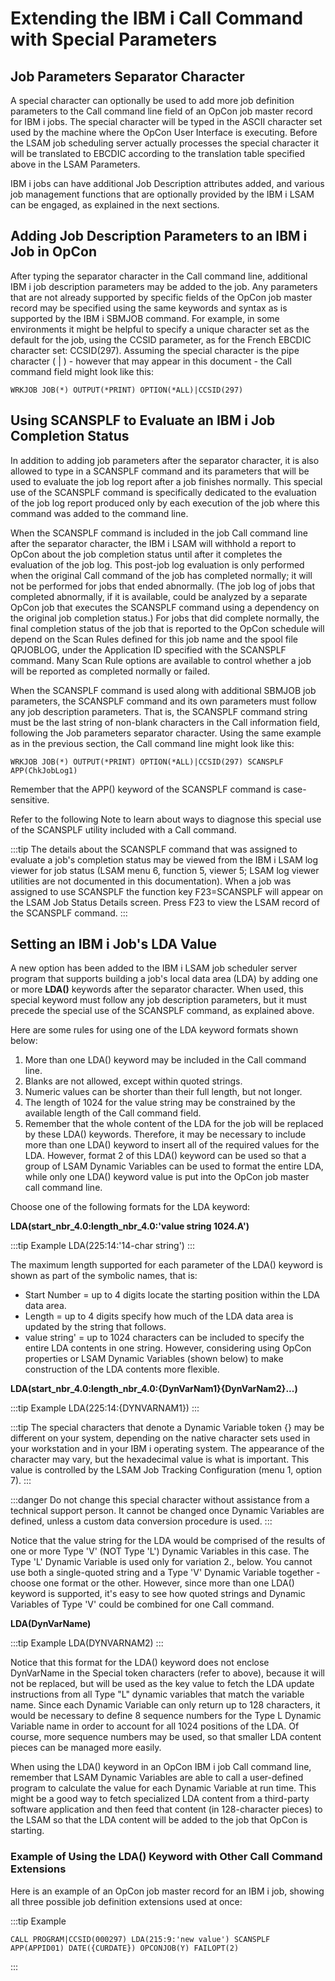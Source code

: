# Extending the IBM i Call Command with Special Parameters

## Job Parameters Separator Character

A special character can optionally be used to add more job definition parameters to the Call command line field of an OpCon job master record for IBM i jobs. The special character will be typed in the ASCII character set used by the machine where the OpCon User Interface is executing. Before the LSAM job scheduling server actually processes the special character it will be translated to EBCDIC according to the translation table specified above in the LSAM Parameters.

IBM i jobs can have additional Job Description attributes added, and various job management functions that are optionally provided by the IBM i LSAM can be engaged, as explained in the next sections.

## Adding Job Description Parameters to an IBM i Job in OpCon

After typing the separator character in the Call command line, additional IBM i job description parameters may be added to the job. Any parameters that are not already supported by specific fields of the OpCon job master record may be specified using the same keywords and syntax as is supported by the IBM i SBMJOB command. For example, in some environments it might be helpful to specify a unique character set as the default for the job, using the CCSID  parameter, as for the French EBCDIC character set: CCSID(297). Assuming the special character is the pipe character ( \| ) - however that may appear in this document - the Call command field might look like this:
```
WRKJOB JOB(*) OUTPUT(*PRINT) OPTION(*ALL)|CCSID(297)
```
## Using SCANSPLF to Evaluate an IBM i Job Completion Status

In addition to adding job parameters after the separator character, it is also allowed to type in a SCANSPLF command and its parameters that will be used to evaluate the job log report after a job finishes normally. This special use of the SCANSPLF command is specifically dedicated to the evaluation of the job log report produced only by each execution of the job where this command was added to the command line. 

When the SCANSPLF command is included in the job Call command line after the separator character, the IBM i LSAM will withhold a report to OpCon about the job completion status until after it completes the evaluation of the job log. This post-job log evaluation is only performed when the original Call command of the job has completed normally; it will not be performed for jobs that ended abnormally. (The job log of jobs that completed abnormally, if it is available, could be analyzed by a separate OpCon job that executes the SCANSPLF command using a dependency on the original job completion status.) For jobs that did complete normally, the final completion status of the job that is reported to the OpCon schedule will depend on the Scan Rules defined for this job name and the spool file QPJOBLOG, under the Application ID specified with the SCANSPLF command. Many Scan Rule options are available to control whether a job will be reported as completed normally or failed.

When the SCANSPLF command is used along with additional SBMJOB job parameters, the SCANSPLF command and its own parameters must follow any job description parameters. That is, the SCANSPLF command string must be the last string of non-blank characters in the Call information field, following the Job parameters separator character. Using the same example as in the previous section, the Call command line might look like this:
```
WRKJOB JOB(*) OUTPUT(*PRINT) OPTION(*ALL)|CCSID(297) SCANSPLF
APP(ChkJobLog1)
```
Remember that the APP() keyword of the SCANSPLF command is case-sensitive.

Refer to the following Note to learn about ways to diagnose this special
use of the SCANSPLF utility included with a Call command.

:::tip
The details about the SCANSPLF command that was assigned to evaluate a job's completion status may be viewed from the IBM i LSAM log viewer for job status (LSAM menu 6, function 5, viewer 5; LSAM log viewer utilities are not documented in this documentation). When a job was assigned to use SCANSPLF the function key F23=SCANSPLF will appear on the LSAM Job Status Details screen. Press F23 to view the LSAM record of the SCANSPLF command.
:::

## Setting an IBM i Job's LDA Value

A new option has been added to the IBM i LSAM job scheduler server program that supports building a job's local data area (LDA) by adding one or more **LDA()** keywords after the separator character. When used, this special keyword must follow any job description parameters, but it must precede the special use of the SCANSPLF command, as explained above.

Here are some rules for using one of the LDA keyword formats shown below:

1. More than one LDA() keyword may be included in the Call command line.
2. Blanks are not allowed, except within quoted strings.
3. Numeric values can be shorter than their full length, but not longer.
4. The length of 1024 for the value string may be constrained by the available length of the Call command field.
5. Remember that the whole content of the LDA for the job will be replaced by these LDA() keywords. Therefore, it may be necessary to include more than one LDA() keyword to insert all of the required values for the LDA. However, format 2 of this LDA() keyword can be used so that a group of LSAM Dynamic Variables can be used to format   the entire LDA, while only one LDA() keyword value is put into the OpCon job master call command line.

Choose one of the following formats for the LDA keyword:

**LDA(start_nbr_4.0:length_nbr_4.0:'value string 1024.A')**

:::tip Example
LDA(225:14:'14-char string')
:::

The maximum length supported for each parameter of the LDA() keyword is shown as part of the symbolic names, that is:

- Start Number = up to 4 digits locate the starting position within the LDA data area.
- Length = up to 4 digits specify how much of the LDA data area is updated by the string that follows.
- value string' = up to 1024 characters can be included to specify the entire LDA contents in one string. However, considering using OpCon properties or LSAM Dynamic Variables (shown below) to make construction of the LDA contents more flexible.

**LDA(start_nbr_4.0:length_nbr_4.0:{DynVarNam1}{DynVarNam2}...)**

:::tip Example
LDA(225:14:{DYNVARNAM1})
:::

:::tip
The special characters that denote a Dynamic Variable token {} may be different on your system, depending on the native character sets used in your workstation and in your IBM i operating system. The appearance of the character may vary, but the hexadecimal value is what is important. This value is controlled by the LSAM Job Tracking Configuration (menu 1, option 7).
:::

:::danger
Do not change this special character without assistance from a technical support person. It cannot be changed once Dynamic Variables are defined, unless a custom data conversion procedure is used.
:::

Notice that the value string for the LDA would be comprised of the results of one or more Type 'V' (NOT Type 'L') Dynamic Variables in this case. The Type 'L' Dynamic Variable is used only for variation 2., below. You cannot use both a single-quoted string and a Type 'V' Dynamic Variable together - choose one format or the other. However, since more than one LDA() keyword is supported, it's easy to see how quoted strings and Dynamic Variables of Type 'V' could be combined for one Call command.

**LDA(DynVarName)**

:::tip Example
LDA(DYNVARNAM2)
:::

Notice that this format for the LDA() keyword does not enclose DynVarName in the Special token characters (refer to above), because it will not be replaced, but will be used as the key value to fetch the LDA update instructions from all Type "L" dynamic variables that match the variable name. Since each Dynamic Variable can only return up to 128 characters, it would be necessary to define 8 sequence numbers for the Type L Dynamic Variable name in order to account for all 1024 positions of the LDA. Of course, more sequence numbers may be used, so that smaller LDA content pieces can be managed more easily.

When using the LDA() keyword in an OpCon IBM i job Call command line, remember that LSAM Dynamic Variables are able to call a user-defined program to calculate the value for each Dynamic Variable at run time. This might be a good way to fetch specialized LDA content from a third-party software  application and then feed that content (in 128-character pieces) to the LSAM so that the LDA content will be added to the job that OpCon is starting. 

### Example of Using the LDA() Keyword with Other Call Command Extensions

Here is an example of an OpCon job master record for an IBM i job, showing all three possible job definition extensions used at once:

:::tip Example
```
CALL PROGRAM|CCSID(000297) LDA(215:9:'new value') SCANSPLF
APP(APPID01) DATE({CURDATE}) OPCONJOB(Y) FAILOPT(2)
```
:::
